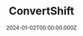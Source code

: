 ---
title: "ConvertShift"
date: "2024-01-02T00:00:00.000Z"
description: "A user-friendly web application built with Next.js that enables seamless file conversion between various formats."
image: "/project/ConvertShift.gif"
projectUrl: "https://www.convertshift.com/"
technologies: ["Next.js", "File Converter", "Web Application"]
--- 